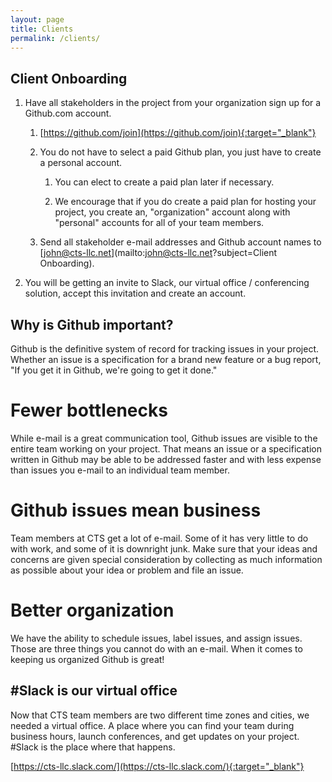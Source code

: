 ```yaml
---
layout: page
title: Clients
permalink: /clients/
---
```


Client Onboarding
-----------------

1. Have all stakeholders in the project from your organization sign up for a Github.com account.

    1. [https://github.com/join](https://github.com/join){:target="_blank"}

    1. You do not have to select a paid Github plan, you just have to create a personal account.

        1. You can elect to create a paid plan later if necessary.

        1. We encourage that if you do create a paid plan for hosting your project, you create an, "organization" account along with "personal" accounts for all of your team members.

    1. Send all stakeholder e-mail addresses and Github account names to [john@cts-llc.net](mailto:john@cts-llc.net?subject=Client Onboarding).

1. You will be getting an invite to Slack, our virtual office / conferencing solution, accept this invitation and create an account.

Why is Github important?
------------------------

Github is the definitive system of record for tracking issues in your project.
Whether an issue is a specification for a brand new feature or a bug report,
"If you get it in Github, we're going to get it done."

Fewer bottlenecks
=================

While e-mail is a great communication tool, Github issues are visible to the
entire team working on your project. That means an issue or a specification
written in Github may be able to be addressed faster and with less expense than
issues you e-mail to an individual team member.

Github issues mean business
===========================

Team members at CTS get a lot of e-mail. Some of it has very little to do with
work, and some of it is downright junk. Make sure that your ideas and
concerns are given special consideration by collecting as much information as
possible about your idea or problem and file an issue.

Better organization
===================

We have the ability to schedule issues, label issues, and assign issues. Those
are three things you cannot do with an e-mail. When it comes to keeping us
organized Github is great!

\#Slack is our virtual office
-----------------------------

Now that CTS team members are two different time zones and cities, we needed a
virtual office. A place where you can find your team during business hours,
launch conferences, and get updates on your project. #Slack is the place where
that happens.

[https://cts-llc.slack.com/](https://cts-llc.slack.com/){:target="_blank"}
